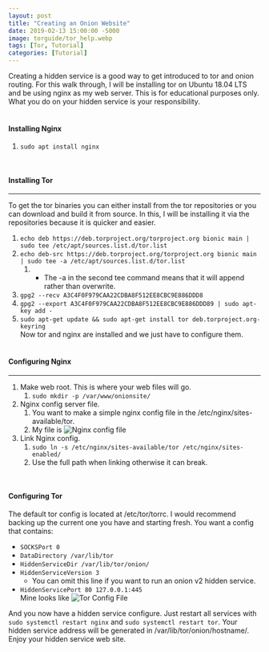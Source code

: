 ```yaml
---
layout: post
title: "Creating an Onion Website"
date: 2019-02-13 15:00:00 -5000
image: torguide/tor_help.webp
tags: [Tor, Tutorial]
categories: [Tutorial]
---
```

Creating a hidden service is a good way to get introduced to tor and onion routing. For this walk through, I will be installing tor on Ubuntu 18.04 LTS and be using nginx as my web server. This is for educational purposes only. What you do on your hidden service is your responsibility.  
&nbsp;

#### Installing Nginx  

1. ```sudo apt install nginx```  

&nbsp;  

#### Installing Tor

---
To get the tor binaries you can either install from the tor repositories or you can download and build it from source. In this, I will be installing it via the repositories because it is quicker and easier.  

1. ```echo deb https://deb.torproject.org/torproject.org bionic main | sudo tee /etc/apt/sources.list.d/tor.list```
2. ```echo deb-src https://deb.torproject.org/torproject.org bionic main | sudo tee -a /etc/apt/sources.list.d/tor.list```
   1. - The -a in the second tee command means that it will append rather than overwrite.
3. ```gpg2 --recv A3C4F0F979CAA22CDBA8F512EE8CBC9E886DDD8```
4. ```gpg2 --export A3C4F0F979CAA22CDBA8F512EE8CBC9E886DDD89 | sudo apt-key add -```
5. ```sudo apt-get update && sudo apt-get install tor deb.torproject.org-keyring```  
Now tor and nginx are installed and we just have to configure them.  
&nbsp;  

#### Configuring Nginx

---

1. Make web root. This is where your web files will go.
   1. ```sudo mkdir -p /var/www/onionsite/```
2. Nginx config server file.
   1. You want to make a simple nginx config file in the /etc/nginx/sites-available/tor.
   2. My file is ![Nginx config file](/assets/img/torguide/nginxconfig.webp)
3. Link Nginx config.
   1. ```sudo ln -s /etc/nginx/sites-available/tor /etc/nginx/sites-enabled/```
   2. Use the full path when linking otherwise it can break.  

&nbsp;  

#### Configuring Tor

The default tor config is located at /etc/tor/torrc. I would recommend backing up the current one you have and starting fresh. You want a config that contains:

- `SOCKSPort 0`
- `DataDirectory /var/lib/tor`  
- `HiddenServiceDir /var/lib/tor/onion/`  
- `HiddenServiceVersion 3`
  - You can omit this line if you want to run an onion v2 hidden service.  
- `HiddenServicePort 80 127.0.0.1:445`  
Mine looks like ![Tor Config File](/assets/img/torguide/torconfig.webp)

And you now have a hidden service configure. Just restart all services with ```sudo systemctl restart nginx``` and ```sudo systemctl restart tor```. Your hidden service address will be generated in /var/lib/tor/onion/hostname/.  
Enjoy your hidden service web site.
